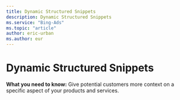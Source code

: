 ```yaml
---
title: Dynamic Structured Snippets
description: Dynamic Structured Snippets
ms.service: "Bing-Ads"
ms.topic: "article"
author: eric-urban
ms.author: eur
---
```


# Dynamic Structured Snippets

**What you need to know:** Give potential customers more context on a specific aspect of your products and services.


